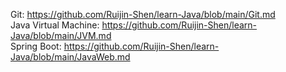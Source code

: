 Git: https://github.com/Ruijin-Shen/learn-Java/blob/main/Git.md  
Java Virtual Machine: https://github.com/Ruijin-Shen/learn-Java/blob/main/JVM.md  
Spring Boot: https://github.com/Ruijin-Shen/learn-Java/blob/main/JavaWeb.md  
